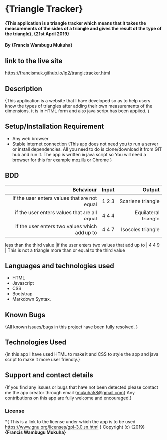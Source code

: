 # {Triangle Tracker}
#### {This application is a triangle tracker which means that it takes the measurements of the sides of a triangle and gives the result of the type of the triangle}, {21st April 2019}
#### By **{Francis Wambugu Mukuha}**
## link to the live site
https://francismuk.github.io/ip2/trangletracker.html
## Description
{This application is a website that I have developed so as to help users know the types of triangles after adding their own measurements of the dimensions. It is in HTML form and also java script has been applied. }
## Setup/Installation Requirement
* Any web browser
* Stable internet connection
{This app does not need you to run a server or install dependencies. All you need to do is clone/download it from GIT hub and run it. The app is written in java script so You will need a browser for this for example mozilla or Chrome }
## BDD
|Behaviour                                        |Input      | Output       |
|------------------------------------------------:|----------:|----------------:|
|If the user enters values that are not equal     | 1 2 3     | Scarlene triangle
|if the user enters values that are all equal     | 4 4 4     | Equilateral triangle
|if the user enters two values which add up to    | 4 4 7     | Isosoles triangle
less than the third value 
|if the user enters two values that add up to     | 4 4 9     | This is not a triangle
more than or equal to the third value 
## Languages and technologies used
* HTML
* Javascript
* CSS
* Bootstrap
* Markdown Syntax.
## Known Bugs
{All known issues/bugs in this project have been fully resolved. }
## Technologies Used
{in this app I have used HTML to make it and CSS to style the app and java script to make it more user friendly.}
## Support and contact details
{If you find any issues or bugs that have not been detected please contact me the app creator through email {mukuha58@gmail.com} Any contributions on this app are fully welcome and encouraged.}
### License
*{  This is a link to the license under which the app is to be used      https://www.gnu.org/licenses/gpl-3.0.en.html }           Copyright (c) {2019} **{Francis Wambugu Mukuha}**
